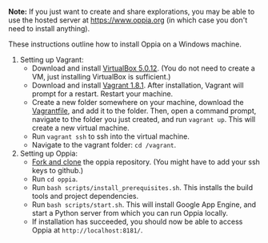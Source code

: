 **Note:** If you just want to create and share explorations, you may be able to use the hosted server at https://www.oppia.org (in which case you don't need to install anything).

These instructions outline how to install Oppia on a Windows machine.

1. Setting up Vagrant:
   - Download and install [VirtualBox 5.0.12](https://www.virtualbox.org/wiki/Downloads). (You do not need to create a VM, just installing VirtualBox is sufficient.)
   - Download and install [Vagrant 1.8.1](https://www.vagrantup.com/downloads.html). After installation, Vagrant will prompt for a restart. Restart your machine.
   - Create a new folder somewhere on your machine, download the [Vagrantfile](https://raw.githubusercontent.com/oppia/oppia/develop/Vagrantfile), and add it to the folder. Then, open a command prompt, navigate to the folder you just created, and run `vagrant up`. This will create a new virtual machine.
   - Run `vagrant ssh` to ssh into the virtual machine.
   - Navigate to the vagrant folder: `cd /vagrant`.
1. Setting up Oppia:
   - [Fork and clone](https://help.github.com/articles/fork-a-repo/) the oppia repository. (You might have to add your ssh keys to github.)
   - Run `cd oppia`.
   - Run `bash scripts/install_prerequisites.sh`. This installs the build tools and project dependencies.
   - Run `bash scripts/start.sh`. This will install Google App Engine, and start a Python server from which you can run Oppia locally.
   - If installation has succeeded, you should now be able to access Oppia at `http://localhost:8181/`.